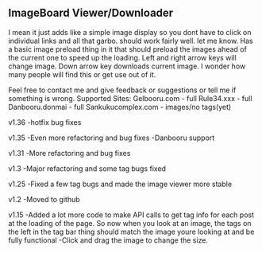 ## ImageBoard Viewer/Downloader

I mean it just adds like a simple image display so you dont have to click on individual links and all that garbo.
should work fairly well. let me know. 
Has a basic image preload thing in it that should preload the images ahead of the current one to speed up the loading.
Left and right arrow keys will change image. Down arrow key downloads current image.
I wonder how many people will find this or get use out of it.

Feel free to contact me and give feedback or suggestions or tell me if something is wrong.
Supported Sites:
 Gelbooru.com - full
 Rule34.xxx - full
 Danbooru.donmai - full
 Sankukucomplex.com - images/no tags(yet)

v1.36
-hotfix bug fixes

v1.35
-Even more refactoring and bug fixes
-Danbooru support

v1.31
-More refactoring and bug fixes

v1.3
-Major refactoring and some tag bugs fixed

v1.25
-Fixed a few tag bugs and made the image viewer more stable

v1.2 
-Moved to github

v1.15 
-Added a lot more code to make API calls to get tag info for each post at the loading of the page. 
  So now when you look at an image, the tags on the left in the tag bar thing should match the image youre looking at and be 
  fully functional 
-Click and drag the image to change the size.
